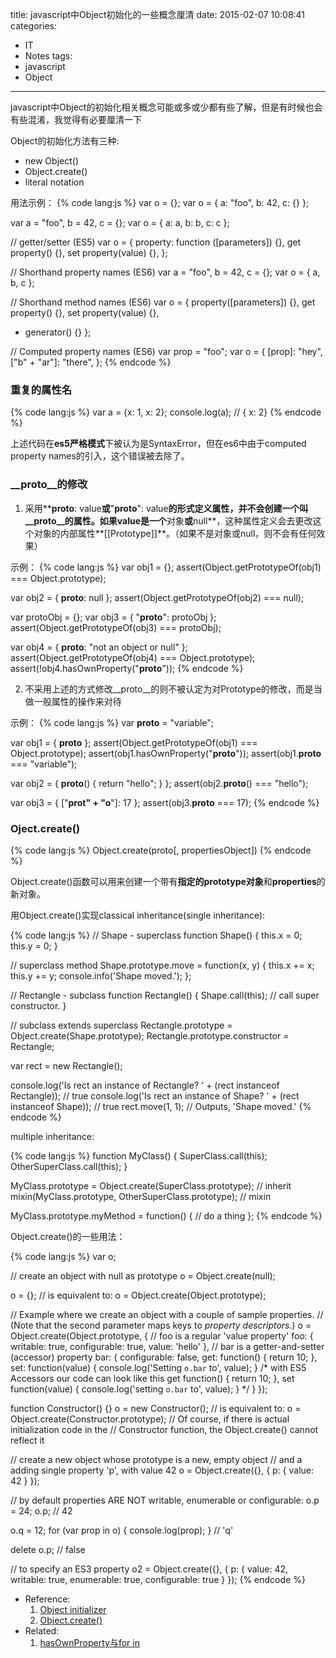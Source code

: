 title: javascript中Object初始化的一些概念厘清
date: 2015-02-07 10:08:41
categories:
- IT
- Notes
tags:
- javascript
- Object
---
javascript中Object的初始化相关概念可能或多或少都有些了解，但是有时候也会有些混淆，我觉得有必要厘清一下

Object的初始化方法有三种:
- new Object()
- Object.create()
- literal notation

用法示例：
{% code lang:js %}
var o = {};
var o = { a: "foo", b: 42, c: {} };

var a = "foo", b = 42, c = {};
var o = { a: a, b: b, c: c };

// getter/setter (ES5)
var o = {
  property: function ([parameters]) {},
  get property() {},
  set property(value) {},
};

// Shorthand property names (ES6)
var a = "foo", b = 42, c = {};
var o = { a, b, c };

// Shorthand method names (ES6)
var o = {
  property([parameters]) {},
  get property() {},
  set property(value) {},
  * generator() {}
};

// Computed property names (ES6)
var prop = "foo";
var o = {
  [prop]: "hey",
  ["b" + "ar"]: "there",
};
{% endcode %}

<!--more-->

### 重复的属性名

{% code lang:js %}
var a = {x: 1, x: 2};
console.log(a); // { x: 2}
{% endcode %}

上述代码在**es5严格模式**下被认为是SyntaxError，但在es6中由于computed property names的引入，这个错误被去除了。

### __proto__的修改

1. 采用**__proto__: value**或**"__proto__": value**的形式定义属性，并不会创建一个叫__proto__的属性。如果value是一个**对象**或**null**，这种属性定义会去更改这个对象的内部属性**[[Prototype]]**。（如果不是对象或null，则不会有任何效果）

示例：
{% code lang:js %}
var obj1 = {};
assert(Object.getPrototypeOf(obj1) === Object.prototype);

var obj2 = { __proto__: null };
assert(Object.getPrototypeOf(obj2) === null);

var protoObj = {};
var obj3 = { "__proto__": protoObj };
assert(Object.getPrototypeOf(obj3) === protoObj);

var obj4 = { __proto__: "not an object or null" };
assert(Object.getPrototypeOf(obj4) === Object.prototype);
assert(!obj4.hasOwnProperty("__proto__"));
{% endcode %}

2. 不采用上述的方式修改__proto__的则不被认定为对Prototype的修改，而是当做一般属性的操作来对待

示例：
{% code lang:js %}
var __proto__ = "variable";

var obj1 = { __proto__ };
assert(Object.getPrototypeOf(obj1) === Object.prototype);
assert(obj1.hasOwnProperty("__proto__"));
assert(obj1.__proto__ === "variable");

var obj2 = { __proto__() { return "hello"; } };
assert(obj2.__proto__() === "hello");

var obj3 = { ["__prot" + "o__"]: 17 };
assert(obj3.__proto__ === 17);
{% endcode %}

### Oject.create()

{% code lang:js %}
Object.create(proto[, propertiesObject])
{% endcode %}

Object.create()函数可以用来创建一个带有**指定的prototype对象**和**properties**的新对象。

用Object.create()实现classical inheritance(single inheritance):

{% code lang:js %}
// Shape - superclass
function Shape() {
  this.x = 0;
  this.y = 0;
}

// superclass method
Shape.prototype.move = function(x, y) {
  this.x += x;
  this.y += y;
  console.info('Shape moved.');
};

// Rectangle - subclass
function Rectangle() {
  Shape.call(this); // call super constructor.
}

// subclass extends superclass
Rectangle.prototype = Object.create(Shape.prototype);
Rectangle.prototype.constructor = Rectangle;

var rect = new Rectangle();

console.log('Is rect an instance of Rectangle? ' + (rect instanceof Rectangle)); // true
console.log('Is rect an instance of Shape? ' + (rect instanceof Shape)); // true
rect.move(1, 1); // Outputs, 'Shape moved.'
{% endcode %}

multiple inheritance:

{% code lang:js %}
function MyClass() {
  SuperClass.call(this);
  OtherSuperClass.call(this);
}

MyClass.prototype = Object.create(SuperClass.prototype); // inherit
mixin(MyClass.prototype, OtherSuperClass.prototype); // mixin

MyClass.prototype.myMethod = function() {
  // do a thing
};
{% endcode %}

Object.create()的一些用法：

{% code lang:js %}
var o;

// create an object with null as prototype
o = Object.create(null);


o = {};
// is equivalent to:
o = Object.create(Object.prototype);


// Example where we create an object with a couple of sample properties.
// (Note that the second parameter maps keys to *property descriptors*.)
o = Object.create(Object.prototype, {
  // foo is a regular 'value property'
  foo: { writable: true, configurable: true, value: 'hello' },
  // bar is a getter-and-setter (accessor) property
  bar: {
    configurable: false,
    get: function() { return 10; },
    set: function(value) { console.log('Setting `o.bar` to', value); }
/* with ES5 Accessors our code can look like this
    get function() { return 10; },
    set function(value) { console.log('setting `o.bar` to', value); } */
  }
});


function Constructor() {}
o = new Constructor();
// is equivalent to:
o = Object.create(Constructor.prototype);
// Of course, if there is actual initialization code in the
// Constructor function, the Object.create() cannot reflect it


// create a new object whose prototype is a new, empty object
// and a adding single property 'p', with value 42
o = Object.create({}, { p: { value: 42 } });

// by default properties ARE NOT writable, enumerable or configurable:
o.p = 24;
o.p;
// 42

o.q = 12;
for (var prop in o) {
  console.log(prop);
}
// 'q'

delete o.p;
// false

// to specify an ES3 property
o2 = Object.create({}, {
  p: {
    value: 42,
    writable: true,
    enumerable: true,
    configurable: true
  }
});
{% endcode %}

- Reference:
  1. [Object initializer](https://developer.mozilla.org/en-US/docs/Web/JavaScript/Reference/Operators/Object_initializer)
  2. [Object.create()](https://developer.mozilla.org/en-US/docs/Web/JavaScript/Reference/Global_Objects/Object/create)
- Related:
  1. [hasOwnProperty与for in](/blog/2014/11/06/js-hasownproperty-and-forin/)
